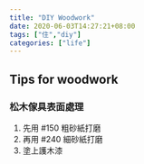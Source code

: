 ```yaml
---
title: "DIY Woodwork"
date: 2020-06-03T14:27:21+08:00
tags: ["住","diy"]
categories: ["life"]
---
```

## Tips for woodwork
<!--more-->
### 松木傢具表面處理
1. 先用 #150 粗砂紙打磨
2. 再用 #240 細砂紙打磨
3. 塗上護木漆
